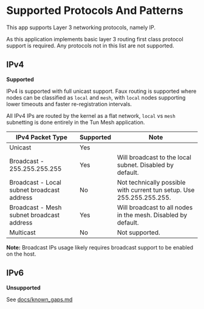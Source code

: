 Supported Protocols And Patterns
================================

This app supports Layer 3 networking protocols, namely IP.

As this application implements basic layer 3 routing first class protocol support is required.
Any protocols not in this list are not supported.

IPv4
----

**Supported**

IPv4 is supported with full unicast support.
Faux routing is supported where nodes can be classified as `local` and `mesh`, with `local` nodes supporting lower timeouts and faster re-registration intervals.

All IPv4 IPs are routed by the kernel as a flat network, `local` vs `mesh` subnetting is done entirely in the Tun Mesh application.

| IPv4 Packet Type                           | Supported | Note |
| ------------------------------------------ | --------- | ---- |
| Unicast                                    | Yes       |      |
| Broadcast - 255.255.255.255                | Yes       | Will broadcast to the local subnet.  Disabled by default. |
| Broadcast - Local subnet broadcast address | No        | Not technically possible with current tun setup. Use 255.255.255.255. |
| Broadcast - Mesh subnet broadcast address  | Yes       | Will broadcast to all nodes in the mesh.  Disabled by default. |
| Multicast                                  | No        | Not supported. |

**Note:** Broadcast IPs usage likely requires broadcast support to be enabled on the host.

IPv6
----

**Unsupported**

See [docs/known_gaps.md](docs/known_gaps.md)
